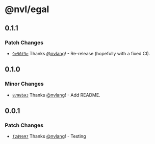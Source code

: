# @nvl/egal

## 0.1.1

### Patch Changes

- [`9e90f9e`](https://github.com/nvlang/egal/commit/9e90f9e7dc101deed1cc557ca928f80151e5abad)
  Thanks [@nvlang](https://github.com/nvlang)! - Re-release (hopefully with a
  fixed CI).

## 0.1.0

### Minor Changes

- [`8798b93`](https://github.com/nvlang/egal/commit/8798b9305fe118470d355d0c9e6d8ff103126ccd)
  Thanks [@nvlang](https://github.com/nvlang)! - Add README.

## 0.0.1

### Patch Changes

- [`f2d9697`](https://github.com/nvlang/egal/commit/f2d96977462fac82988b083007c93297598f7687)
  Thanks [@nvlang](https://github.com/nvlang)! - Testing
